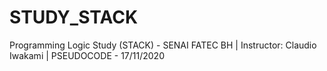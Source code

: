 # STUDY_STACK
Programming Logic Study (STACK) - SENAI FATEC BH | Instructor: Claudio Iwakami | PSEUDOCODE - 17/11/2020
